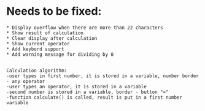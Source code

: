 Needs to be fixed:
=================
    * Display overflow when there are more than 22 characters
    * Show result of calculation
    * Clear display after calculation
    * Show current operator
    * Add keybord support
    * Add warning message for dividing by 0


    Calculation algorithm:
    -user types in first number, it is stored in a variable, number border - any operator
    -user types an operator, it is stored in a variable
    -second number is stored in a variable, border - button "="
    -function calculate() is called, result is put in a first number variable


    



